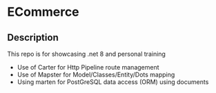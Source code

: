 # ECommerce

## Description

This repo is for showcasing .net 8 and personal training

- Use of Carter for Http Pipeline route management
- Use of Mapster for Model/Classes/Entity/Dots mapping
- Using marten for PostGreSQL data access (ORM) using documents
